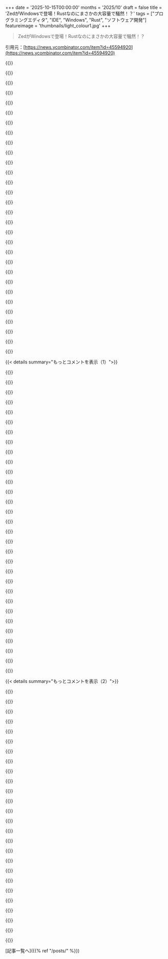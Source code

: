 +++
date = '2025-10-15T00:00:00'
months = '2025/10'
draft = false
title = 'ZedがWindowsで登場！Rustなのにまさかの大容量で騒然！？'
tags = ["プログラミングエディタ", "IDE", "Windows", "Rust", "ソフトウェア開発"]
featureimage = 'thumbnails/light_colour1.jpg'
+++

> ZedがWindowsで登場！Rustなのにまさかの大容量で騒然！？

引用元：[https://news.ycombinator.com/item?id=45594920](https://news.ycombinator.com/item?id=45594920)




{{<matomeQuote body="Windowsの基本ショートカット（ALT+F、ALT+SPACEBARなど）が動かないのは、DirectXレンダリングのせいかな。<br>インストールサイズが400MB超えで、VSCodeの380MBより大きいのはなぜ？Rust製アプリは軽量だと思ってたのに、まるでJava並みの肥大化だよ。" userName="miffy900" createdAt="2025/10/16 01:54:08" color="#38d3d3">}}




{{<matomeQuote body="400MB超えの肥大化したインストールは多くの人を怒らせるだろうね。<br>なぜこんなに大きいのか、すぐにでも説明してほしい。そうしないと、みんなインストールをためらうよ。" userName="tremarley" createdAt="2025/10/16 02:32:30" color="">}}




{{<matomeQuote body="奇妙なことに、実際のバイナリの.textセクションだけで約400MBもあるらしい。ちょっと調べてみるか！" userName="landr0id" createdAt="2025/10/16 05:18:21" color="#45d325">}}




{{<matomeQuote body="大規模アプリの静的リンクへようこそ！<br>世界は1980年代にちゃんとした理由があって動的リンクに移行したんだよ。基本的なCLIツールなら静的リンクでもいいけどね。" userName="pjmlp" createdAt="2025/10/16 06:06:59" color="#38d3d3">}}




{{<matomeQuote body="「世界は1980年代にちゃんとした理由があって動的リンクに移行したんだよ」だって？<br>その理由はもう存在しないよ。ストレージは安いし、アップデート配信はタダ。OS間で共有ライブラリのバージョン違いをデバッグする手間の方が高いんだから。" userName="trenchpilgrim" createdAt="2025/10/16 06:30:52" color="#45d325">}}




{{<matomeQuote body="Sublime Textと比較すると、こんな感じだよ。<br>RAM: Zed 213MB、ST 41MB。<br>ストレージ: Zed 406MB、ST 52MB。<br>起動時間: ZedはSTより少し遅い（数ミリ秒だけど）。<br>あと、STは前回のリサイズを記憶するけど、Zedはしないね。" userName="bdhtu" createdAt="2025/10/16 12:29:52" color="#785bff">}}




{{<matomeQuote body="「Rustアプリは軽量だと思ってたのに、Java並みの肥大化だよ」ってコメントがあったけど、Linux版Zedの実行ファイルは3.2MBだよ。…あっ、ごめん。nix storeが隠してただけだ。実際は337MBに加えてwebrtc-sysもあるらしい。" userName="neobrain" createdAt="2025/10/16 07:39:14" color="#ff33a1">}}




{{<matomeQuote body="「cargo build --release」でZedをコンパイルしたら、2000以上の依存関係を引っ張ってきて、実行ファイルのサイズがまさかの1.4GBになったよ！デバッグ版は1.2GB。この肥大化は尋常じゃない。<br>cargoがライブラリを共有しない理由や、2000以上の依存関係が必要な理由、リリース版がデバッグ版より大きくなる理由を誰か教えてくれ！" userName="johnisgood" createdAt="2025/10/16 08:02:07" color="#785bff">}}




{{<matomeQuote body="STはただのテキストエディタだけど、ZedはIDEだよ。<br>VSCodeみたいにモジュラーだけど、ネイティブで書かれたものが欲しいな。でもVSCodeは十分優秀だし、毎日使ってるよ。" userName="markus_zhang" createdAt="2025/10/16 13:23:47" color="">}}




{{<matomeQuote body="WindowsユーザーにはUltraEditやNotepad++があるぞ。ZedはIDEとは呼べないな。InteliJとかに比べたら全然違う。プラグインを足しまくってIDEになるなら、どんなプログラマー用エディターだってIDEになっちまうよ。" userName="pjmlp" createdAt="2025/10/16 13:30:47" color="">}}




{{<matomeQuote body="Zedのバイナリサイズ、ヤバいな！最初は3.2Mに見えたけど、実はlibexec/.zed-editor-wrappedに隠れてて、そっちは337Mもあったぞ！webrtcもサイズに貢献してるから、マジでデカいバイナリだわ。" userName="neobrain" createdAt="2025/10/16 08:06:28" color="#45d325">}}




{{<matomeQuote body="ストレージってそんなに安くないんだよな。Appleだと1TBで$600もするし。数GBをあちこちで無駄にしてたら、500GBから1TBドライブへのアップグレード（$300）を強制されちまう。これって結構な出費だぞ。" userName="mort96" createdAt="2025/10/16 06:50:23" color="#785bff">}}




{{<matomeQuote body="俺の基準だと、エディターのUIからプログラムをコンパイル、実行、デバッグできるなら、それはIDEだと思ってる。" userName="trenchpilgrim" createdAt="2025/10/16 15:15:13" color="">}}




{{<matomeQuote body="ちょっと疑って確認してみたんだ。https://imgur.com/a/AJFQjfL に証拠があるぞ。最初は897MBもあった！でも、どうやら2回インストールされてたみたいだ。起動したら408MBに減ったから、多分アップデートの途中だったんだろうな。" userName="hdjrudni" createdAt="2025/10/16 03:03:11" color="#ff33a1">}}




{{<matomeQuote body="アップグレードは差分更新じゃないの？" userName="eviks" createdAt="2025/10/16 04:48:07" color="">}}




{{<matomeQuote body="Sublimeが軽いのは、AIエージェント機能やLSP、それにビデオ会議や画面共有クライアントみたいなのがデフォルトで付いてないからだろうな。きっとそれが役立ってるんだよ。" userName="andrewl-hn" createdAt="2025/10/16 13:18:52" color="#ff5733">}}




{{<matomeQuote body="たとえ差分更新でも、Windowsでは実行中に自分自身をパッチできないんだよ。だから、アップデーターを動かして新しい実行ファイルを作って、再起動後にそっちに切り替えるんだ。ChromeやFirefoxなんかと同じ仕組みさ。" userName="wongogue" createdAt="2025/10/16 07:04:31" color="#38d3d3">}}




{{<matomeQuote body="＞そして、ビデオ会議と画面共有クライアントもデフォルトで…<br>え、マジかよ？ Zed（テキストエディター）と何か勘違いしてないか？まさかビデオ会議なんて積んでないだろ？！" userName="CaptainOfCoit" createdAt="2025/10/16 13:36:11" color="">}}




{{<matomeQuote body="OSの欠陥だよ。プログラムが勝手にアップデートしない方がいいんじゃないかな。" userName="1718627440" createdAt="2025/10/16 07:32:47" color="">}}




{{<matomeQuote body="デスクトップテキストエディタとWebRTCに何の関係があるの？" userName="torginus" createdAt="2025/10/16 12:12:44" color="">}}




{{<matomeQuote body="`strip --strip-all`後のZedのリリース版は261MB、デバッグ版は482MBだって。全く、まだ恥ずかしいサイズだよ。さらに悪いことに、Zedの起動はコールドスタートだと数分かかるのに、VSCodeはほぼ一瞬なんだ。今、測定してみてるけど、かなり時間がかかってるよ。" userName="johnisgood" createdAt="2025/10/16 08:23:18" color="#ff33a1">}}




{{<matomeQuote body="RustのHello WorldがGitより大きいんだ。JavaやElectronよりは小さいけど、決して小さくはないよね。" userName="1718627440" createdAt="2025/10/16 07:29:23" color="#ff33a1">}}




{{<matomeQuote body="みんなZedのサイズに文句ばっかりだね、もういい加減にしてほしいよ。もっとデカいドライブ買えばいいのに。あ、ノートPCだとできないのか、残念。そんな考え方でモバイルアプリ開発もやってみたら？ https://www.abbacustechnologies.com/why-your-app-keeps-getti..." userName="pjmlp" createdAt="2025/10/16 06:34:31" color="">}}




{{<matomeQuote body="ドキュメントのこの記述から判断すると、コラボレーション機能のためだね。https://zed.dev/docs/development/freebsd#webrtc-notice" userName="neobrain" createdAt="2025/10/16 13:05:30" color="#ff5c5c">}}




{{<matomeQuote body="＞ Zedのウィンドウが開くのに数分かかるのに、VSCodeはほぼ一瞬だ。それ、面白いね。僕にとってはもっと速くて、コールドスタートでも1秒以下だし、2回目以降の起動はほぼ一瞬だよ。" userName="neobrain" createdAt="2025/10/16 08:27:57" color="#45d325">}}




{{<matomeQuote body="本当にそうかな？<br>“テキストエディタ”としては大きいけど、従来のIDEよりは全然小さいよ。それにWindowsを使ってるなら、OSが数十GBも理由もなく占めてるんだから、400MBなんてかなり些細な問題でしょ。" userName="juliangmp" createdAt="2025/10/16 07:39:15" color="#ff33a1">}}




{{<matomeQuote body="＞ ストレージは安いって言うけどさ、ボタン2つとスクロールバーのために僕のRAMを全部使うのはやめてほしいな、ありがとう。" userName="nottorp" createdAt="2025/10/16 11:44:09" color="">}}




{{<matomeQuote body="他のエディタにはプラグインと30年のエコシステムがあるんだ。ZedでGoコードをデバッグしてみなよ。" userName="pjmlp" createdAt="2025/10/16 16:42:20" color="">}}




{{<matomeQuote body="いや、そんなことは重要じゃないよ。起動速度じゃなくて、好きな言語でどれだけ早く作業環境を整えられるかを見るべきだね。機能が欲しければそれなりの容量は必要。トレードオフだよ。代替品よりマシなら十分、特にJSを使ってないならね。" userName="wseqyrku" createdAt="2025/10/16 16:23:23" color="">}}




{{<matomeQuote body="Zedは見た目も使い心地も最高！Linuxで試したんだけど、GPUアクセラレーションの凄さは体験しないと分からないね。でも、今のところDevContainerが使えないのが残念。DevContainerを完璧に設定するのに時間をかけたから、ローカルに戻るのは大変だよ。この機能には期待してるんだ。<br>https://github.com/zed-industries/zed/issues/11473" userName="Alupis" createdAt="2025/10/16 01:34:08" color="#38d3d3">}}




{{< details summary="もっとコメントを表示（1）">}}

{{<matomeQuote body="Zedに完全に移行できない理由の一つは、開いているファイルの外部からの変更を自動で更新してくれないことだね。他のエディタは対応してるのに、Zedはそうじゃない。毎回ファイルを閉じたり開いたりするのは嫌だし、そのうち忘れて作業を失うだろうな。<br>https://github.com/zed-industries/zed/issues/15791" userName="vitro" createdAt="2025/10/16 09:37:01" color="#785bff">}}




{{<matomeQuote body="他のエディタって、君の経験だとどうやってる？VSCodeもほとんど同じで、保存時に手動マージエディタが出るけど、変更はライブで表示されないはずだよ。何かコンテナとか仮想ファイルシステムを使ってるのかな？" userName="ricardobeat" createdAt="2025/10/16 12:21:53" color="">}}




{{<matomeQuote body="他のエディタは、ディスク上のファイル変更をポップアップで教えてくれて、リロードするか上書きするか尋ねてくれるんだ（geanyがそうだよ）。エディタウィンドウにマウスを合わせるだけで即座にね。Zedは最初の変更は表示するけど、それ以降は拾ってくれないのが不思議。Zedのインストーラー使ってるし、最新版、コンテナも仮想ファイルシステムもなし、パーティションはext4だよ。" userName="vitro" createdAt="2025/10/16 12:42:37" color="#45d325">}}




{{<matomeQuote body="しばらく使ってみたけど、まあまあかな。タイピングの遅延は気にならないから、個人的には魅力が見出せないね。VS Codeで得られないものもないし、物足りない感じ。もし本当にパフォーマンスを気にするならNeovimを使うよ。" userName="ZpJuUuNaQ5" createdAt="2025/10/16 10:49:13" color="">}}




{{<matomeQuote body="Neovimは意外と重いと感じるな。もちろん拡張機能を色々入れた後だけどね。特にパフォーマンスが良いとは思わないな。Zedの方がずっとキビキビ動くよ。" userName="isqueiros" createdAt="2025/10/16 11:18:13" color="">}}




{{<matomeQuote body="C++とTypescriptを書いてるんだけど、WindowsでZedを試したけど、そこまで速いとは感じなかったな（少しは速いかも）。それより悪いのはC++の自動補完。Zedは現代C++をあまり理解してない感じがしたし、補完も壊れてた。乗り換えるほどの優位性は今のところ感じないよ。" userName="torginus" createdAt="2025/10/16 12:43:21" color="#ff33a1">}}




{{<matomeQuote body="君のカスタムDevContainerについて、もう少し詳しく教えてくれるかな？" userName="droplit" createdAt="2025/10/16 01:49:34" color="">}}




{{<matomeQuote body="VSCodeのDev Containersって良いよね。Fedora Silverblueの「Toolbox」で同じことできるか気になるな。会社ではみんな同じ環境で開発できるからDev Containerはマジ便利！" userName="dustbunny" createdAt="2025/10/17 04:07:51" color="#ff33a1">}}




{{<matomeQuote body="Dev Containerって実際、何がいいの？自分の環境設定を全部記録するのは分かるんだけど、それだけじゃないよね？" userName="mercutio2" createdAt="2025/10/16 01:52:31" color="">}}




{{<matomeQuote body="OPじゃないけど、うちのチームではDev Containerが超便利だよ。みんな同じ環境、同じシステム依存で、開発マシンはDockerだけでOK。コンテナ内でコード動かしたり、シェル使ったり、本番に近い環境で作業できる。プロジェクトごとの依存関係の衝突も防げるしね。" userName="OlivOnTech" createdAt="2025/10/16 10:48:46" color="#ff5c5c">}}




{{<matomeQuote body="Dev ContainerでClaude Codeを、ツール全部入りのサンドボックスで動かしてるよ。おかげで、ある程度安全にYOLOモードを実行できるんだ。" userName="adastra22" createdAt="2025/10/16 03:53:25" color="#ff33a1">}}




{{<matomeQuote body="それって結構無駄じゃない？複雑なDockerfileなんか使わずに、ベースシステムから「ツールやサービス全部」をマウントすればいいんだよ。詳しくはこの記事を読んでみて: https://blog.gpkb.org/posts/ai-agent-sandbox/" userName="globular-toast" createdAt="2025/10/16 06:45:14" color="#785bff">}}




{{<matomeQuote body="なんで、手間がかかって、安全じゃなくて、クロスプラットフォームでもないようなことをする必要があるの？" userName="adastra22" createdAt="2025/10/16 15:52:14" color="">}}




{{<matomeQuote body="それって手間も少ないし、安全性も同じくらいだよ。まあ、君がそうしたいならそうすればいいけどね。" userName="globular-toast" createdAt="2025/10/16 19:38:59" color="">}}




{{<matomeQuote body="古いPHPアプリを触ることがあって、5.4みたいな超古いバージョンじゃないと動かないやつがあるんだ。今のシステムじゃインストールもオンボーディングも大変で、詳細なセットアップドキュメントを毎回書いて時間かかるし。だったら、そのドキュメントをビルド指示として書いて、結果をシステムから隔離すれば良いんじゃない？" userName="homebrewer" createdAt="2025/10/16 07:25:11" color="#785bff">}}




{{<matomeQuote body="これって同じ話してる？君の話は、開発中のソフトを動かすDocker/Compose環境っぽいけど、Dev Containerって、静的解析ツールやLanguage Serverとか、エディタ関係をコンテナで動かすことだよ。" userName="globular-toast" createdAt="2025/10/16 08:28:26" color="#45d325">}}




{{<matomeQuote body="うちのチームでは、Dev Containerのおかげで開発者のオンボーディングが爆速で、ホスト設定は一切いらないんだ。超複雑なリポジトリで、珍しいシステム依存が山ほどあるんだけど、マルチアーキテクチャのベースイメージ作って、その上にDev Containerを構築してる。フックで環境設定も一貫してバージョン管理できるし、もう手放せないね。" userName="corford" createdAt="2025/10/16 10:26:19" color="#38d3d3">}}




{{<matomeQuote body="複雑なツールチェーン、特にコンパイルが必要なものと一緒に使うとき、これめっちゃ便利だよ。ファイルシステムのクリーンアップは、コンテナを削除して新しいのを立ち上げるだけで超簡単だし。WindowsでOCaml使うときとかマジ助かるね。" userName="mfro" createdAt="2025/10/16 12:25:16" color="#ff33a1">}}




{{<matomeQuote body="オープンソースプロジェクトに超いいよ。小さい修正ならローカルにツールチェーン入れる必要ないし。GoのPOCで使ったけど、誰もGo入れてなかったから助かったんだ。Goは簡単だけど、一回きりのPOCでインストールしてって頼めないもんね。Ruby on MacOSみたいにOSとケンカするツールチェーンもあるし。" userName="Cthulhu_" createdAt="2025/10/16 11:40:58" color="#ff5733">}}




{{<matomeQuote body="質問の仕方が悪かったかな。「普通のDocker Composeと比べて何が良いの？」って聞けばよかった。みんなDocker Composeでできることばっか言ってるけど、俺なんか見落としてる？" userName="mercutio2" createdAt="2025/10/19 02:25:35" color="">}}




{{<matomeQuote body="俺はdev containerの中でZedを動かしてるよ。でもbubblewrapを使ったカスタムのだけどね。" userName="coppsilgold" createdAt="2025/10/16 15:51:01" color="">}}




{{<matomeQuote body="サブピクセルフォントレンダリングって、もう実装されたの？Linuxだとそれが問題だったよね。MacのHiDPIディスプレイ用にUI作ったせいで、LinuxやWindowsのLoDPIユーザーにはフォントがぼやけて見えてたの覚えてるよ。" userName="jsheard" createdAt="2025/10/15 22:29:19" color="#ff33a1">}}




{{<matomeQuote body="サブピクセルフォントレンダリングはわかんないけど、Linuxのフォントレンダリングは先週のパッチでめちゃくちゃ改善されたみたいだよ。<br>https://github.com/zed-industries/zed/issues/7992#issuecomme..." userName="sapiogram" createdAt="2025/10/15 22:40:49" color="#38d3d3">}}




{{<matomeQuote body="その進展は嬉しいね。もしサブピクセルRGBアンチエイリアシングが実装されたら、代替としてマジで考える価値あるよ。Zedのテキストレンダリングがずっと酷かったのに、みんな褒めてるのが不思議だったんだ。" userName="pulsartwin" createdAt="2025/10/15 22:45:57" color="#ff5733">}}




{{<matomeQuote body="でも正直、高解像度モニターが普通になった今、サブピクセルテキストレンダリングってそこまで重要かな？LoDPIはもう例外だし。" userName="flohofwoe" createdAt="2025/10/16 06:42:35" color="">}}




{{<matomeQuote body="たまには大都市とか高給取りの仕事から離れて、現実を見た方がいいよ。世界のほとんどの人にとって、高DPIモニターなんて例外中の例外なんだから。" userName="homebrewer" createdAt="2025/10/16 07:13:47" color="#ff5733">}}




{{<matomeQuote body="西洋でなくてもこれは関係あるよ。俺がよく行くFortune 500企業のソフトウェア開発オフィスと、そこそこの規模の大学のオフィスや共用スペース（教室、コンピュータ室など）では、モニターの80％以上が1080pだよ。" userName="starkrights" createdAt="2025/10/16 13:16:20" color="#ff33a1">}}




{{<matomeQuote body="それでも視界が悪いから、今年初めに45インチ3440x1440モニターにアップグレードしたんだ。125%で見てるから、サブピクセルフォントは読みやすさにすごく役立つよ、ネイティブピクセルはよく見えないけどね。高DPIじゃないけど、大きくてズームされてる感じ。良い点としては、4:3モニター2枚を並べたような感じで、画面半分でアプリを並べるのは最高。悪い点はRDPセッションが最悪ってこと。スケーリング対応RDPアプリを探さないと。" userName="tracker1" createdAt="2025/10/16 19:14:59" color="#ff33a1">}}




{{<matomeQuote body="俺の知ってるほとんどの人は1920x1080のLCDを使ってるよ。PCゲーマーの半分以上がその解像度みたいだね。例えばこれを見て：https://store.steampowered.com/hwsurvey" userName="trenchpilgrim" createdAt="2025/10/16 07:32:37" color="#ff5c5c">}}




{{<matomeQuote body="俺のゲーミングPCも1080pディスプレイに繋いでるよ、正直ゲームならそれで十分だからね。でも、高DPIディスプレイと比べるとClearTypeがあってもなくてもアプリのテキスト品質はかなり悪いから、その設定で文句は言わないけどね😉" userName="flohofwoe" createdAt="2025/10/16 09:47:24" color="">}}

{{</details>}}




{{< details summary="もっとコメントを表示（2）">}}

{{<matomeQuote body="うん、Fedoraで試してみたんだけど、ひどいテキストレンダリングのせいで、俺にとっては即削除だったよ。" userName="byproxy" createdAt="2025/10/16 02:41:14" color="#38d3d3">}}




{{<matomeQuote body="なんでここでサブピクセルRGBアンチエイリアシングが必要なの？コードのためにゲームエンジンを動かしてるってこと？" userName="tonyhart7" createdAt="2025/10/16 06:23:21" color="">}}




{{<matomeQuote body="フォントのサブピクセルアンチエイリアシングは数十年前からかなり標準的な機能だよ。それが無いと、特定のディスプレイでテキストがぼやけて見えることがあるね。＞ゲームエンジンでコードを動かしてるのかって？Zedは文字通りそれをやってるよ。ビデオゲームみたいにグラフィックライブラリを使ってUIをレンダリングしてるんだ。" userName="trenchpilgrim" createdAt="2025/10/16 06:33:16" color="#ff5c5c">}}




{{<matomeQuote body="「GPUアクセラレート」とか「ゲームエンジンみたい」って表現を見るのは面白いよね、文字通り全てのアプリケーションが同じAPIで同じようにレンダリングされてるのにさ。" userName="magackame" createdAt="2025/10/16 09:07:39" color="">}}




{{<matomeQuote body="最後に確認した限りでは、WPFアプリを作るのにGLコンテキストは作成しないよ。" userName="trenchpilgrim" createdAt="2025/10/16 14:14:42" color="">}}




{{<matomeQuote body="その”after”画像はまだサブピクセルじゃなくてグレースケールAAでレンダリングされてるね。でも彼らが変更したおかげで、少なくとも読みやすくはなったよ。" userName="jsheard" createdAt="2025/10/15 22:45:02" color="#ff33a1">}}




{{<matomeQuote body="Windows版のZedはレンダリングにDirectX 11、テキストにDirectWriteを使ってて、Windowsらしい見た目に合わせてるんだって。DirectWriteのフォントレンダリングはWindowsのサブピクセルレンダリングを使ってるみたい。俺のモニターではLinux版より良く見えるし、開発者はこの問題をちゃんと予期して設計したみたいだよ！" userName="andyferris" createdAt="2025/10/16 01:43:54" color="#38d3d3">}}




{{<matomeQuote body="macOSで試したら、1440pの外部モニターだとフォントがマジでひどかったわ。ノートPCの“Retina”ディスプレイでは問題ないけど、他のモニターだとぼやけすぎて数時間で頭痛がしたよ。" userName="TranquilMarmot" createdAt="2025/10/15 22:51:47" color="#785bff">}}




{{<matomeQuote body="これ、ちょっと混乱するんだけど。ZedってWindowsでDirectWriteを使ってるみたいに、macOSではCoreTextを使うんじゃないの？macOSのCoreTextがこの問題を全部解決してくれないとダメでしょ？" userName="lenkite" createdAt="2025/10/16 05:12:13" color="">}}




{{<matomeQuote body="適当な推測だけど、サブピクセルレンダリングってレンダリングパイプラインとの連携も必要だよね。グリフの表示位置に合わせて分数オフセットをラスタライゼーションエンジンに渡す仕組みとか、グリフアトラスがRGBAテクスチャであることとか、ラスタライザーがテクスチャフォーマットを知ってること、とかが必要なんじゃないかな。" userName="simonask" createdAt="2025/10/16 05:56:20" color="#ff5733">}}




{{<matomeQuote body="分数オフセットって、本当に必要なの？" userName="jstimpfle" createdAt="2025/10/16 06:37:42" color="">}}




{{<matomeQuote body="いろんな表現方法があるけど、“サブ”って付いてるんだから、どこかの段階で分数ピクセルを扱わないといけないってことだよね、きっと。:-) " userName="simonask" createdAt="2025/10/16 08:36:58" color="">}}




{{<matomeQuote body="グリフの位置を分数にする必要はないよ。サブピクセルレンダリング自体は、特定のディスプレイのサブピクセル（赤、緑、青、その並び順とか）の配置に関する知識を利用するだけだからね。" userName="jstimpfle" createdAt="2025/10/16 18:51:32" color="#ff33a1">}}




{{<matomeQuote body="eguiみたいな作りなら、フォントアトラスにレンダリングしてるのかもしれない。そうなると、サブピクセルAAが複雑になる可能性もあるんじゃないかな。" userName="piker" createdAt="2025/10/16 05:57:13" color="#785bff">}}




{{<matomeQuote body="俺、数ヶ月前にZed使うのやめちゃったんだけど、先週からLinux版のフォントレンダリングがFull HDでもHiDPIディスプレイでもすげー良く見えるようになってるじゃん！" userName="gombosg" createdAt="2025/10/16 11:55:29" color="#45d325">}}




{{<matomeQuote body="Zedをインストールして1440pモニターでフォントを試したけど、まあまあかな。Windowsのフォントレンダリングがひどいのが原因だと思う。Zed特有の問題じゃなくて、VSCodeも同じ感じ。最近は4k以上のディスプレイじゃないと高品質なフォントレンダリングは無理みたいだね。" userName="avdwrks" createdAt="2025/10/16 03:21:09" color="">}}




{{<matomeQuote body="＞ Windowsのひどいフォントレンダリング<br>半分の人はWindowsのフォントレンダリングを気に入ってるってことを知っておいてほしいな。" userName="RossBencina" createdAt="2025/10/16 11:22:30" color="">}}




{{<matomeQuote body="なるほどね。OS全体を非難するんじゃなくて、最近のフォントがWindows向けに適切にヒント処理されてないって言えばよかったかも。" userName="avdwrks" createdAt="2025/10/16 12:32:07" color="">}}




{{<matomeQuote body="数ヶ月Zedを使ってたけど、VSCodeに戻ったよ。2つの理由がある。1つは俺のミスだけど、Zedの右クリックメニューにある”Delete”と”Trash”が並んでて、”Delete”はゴミ箱を通さずCtrl+Zも効かないのが問題。大事なファイルを間違って消しちゃった。もう1つは、Rustの特定のクレートでエラーや警告がZedに表示されなくて、VSCodeだと問題なく動いたこと。" userName="kettlecorn" createdAt="2025/10/16 05:10:37" color="#ff33a1">}}




{{<matomeQuote body="＞ Deleteはゴミ箱を通さず、ZedはまだCtrl+Zを実装していない<br>ZedのUIが良いとは言わないけど、文字通り”skip the undo-ability of this option”機能に対してCtrl+Zを実装していないと言うのは、ちょっと誤解を招く言い方じゃないかな。" userName="maccard" createdAt="2025/10/16 08:10:01" color="">}}




{{<matomeQuote body="君の言いたいことはわかるし、正しいと思うよ。でも、’Trash’ボタンが確認ボックスの後ろになくて、取り消せないなら、それはかなりひどいデザイン選択だね。" userName="lintfordpickle" createdAt="2025/10/16 08:58:32" color="">}}




{{<matomeQuote body="今Zedをダウンロードしたんだけど、”Trash”も”Delete”も確認ボックスの後ろにあったよ。”Trash”は（Windowsの）ゴミ箱に送られるし、”Delete”はちゃんと削除される。ゴミ箱には元に戻す機能はないけど、普通のゴミ箱やリサイクルビンから復元できるよ。" userName="maccard" createdAt="2025/10/16 10:13:55" color="#ff5733">}}




{{<matomeQuote body="うん、今Windowsビルドを試したら、確かに（TrashとDeleteの両方で）確認ボックスの後ろにあったよ。今朝OPのコメントを読んでた時には、そんな印象は受けなかったんだけどね。" userName="lintfordpickle" createdAt="2025/10/16 12:57:34" color="">}}




{{<matomeQuote body="OPだよ。長年VSCodeを使ってたから癖になってた。”Delete”は両方とも右クリックメニューの最後にあって、似た確認ダイアログが出るんだ。VSCodeの”Delete”はファイルをゴミ箱に移してCtrl+Zで元に戻せるけど、Zedの”Delete”はゴミ箱をスキップしてCtrl+Zも効かない。確認ボックスのことは言うべきだったけど、無意識にクリックしすぎてて、Zedの挙動が違うことに気づかなかったよ。" userName="kettlecorn" createdAt="2025/10/16 18:56:18" color="#ff5733">}}




{{<matomeQuote body="うん、確認ボックスがあるから問題は少しマシになったけど、コンテキストメニューに”Trash”と”Delete”が並んでるってのは、個人的にはまだ問題だと思うな。" userName="lintfordpickle" createdAt="2025/10/17 07:09:27" color="">}}

{{</details>}}



[記事一覧へ]({{% ref "/posts/" %}})
